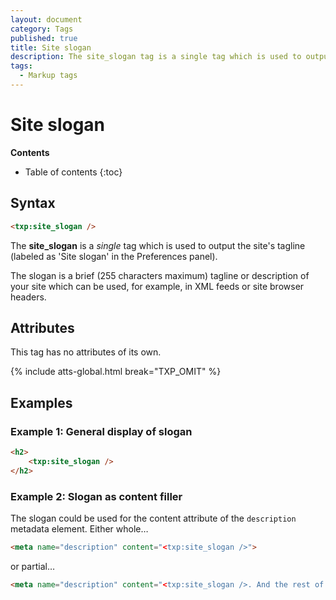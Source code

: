 ```yaml
---
layout: document
category: Tags
published: true
title: Site slogan
description: The site_slogan tag is a single tag which is used to output the site's tagline.
tags:
  - Markup tags
---
```


# Site slogan

**Contents**

* Table of contents
{:toc}

## Syntax

~~~ html
<txp:site_slogan />
~~~

The **site_slogan** is a *single* tag which is used to output the site's tagline (labeled as 'Site slogan' in the Preferences panel).

The slogan is a brief (255 characters maximum) tagline or description of your site which can be used, for example, in XML feeds or site browser headers.

## Attributes

This tag has no attributes of its own.

{% include atts-global.html break="TXP_OMIT" %}

## Examples

### Example 1: General display of slogan

~~~ html
<h2>
    <txp:site_slogan />
</h2>
~~~

### Example 2: Slogan as content filler

The slogan could be used for the content attribute of the `description` metadata element. Either whole…

~~~ html
<meta name="description" content="<txp:site_slogan />">
~~~

or partial…

~~~ html
<meta name="description" content="<txp:site_slogan />. And the rest of your pithy description would go here.">
~~~
